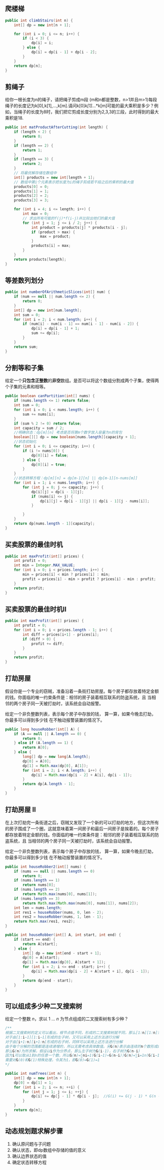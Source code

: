 ## 爬楼梯
```java
public int climbStairs(int n) {
	int[] dp = new int[n + 1];

	for (int i = 0; i <= n; i++) {
		if (i < 3) {
			dp[i] = i;
		} else {
			dp[i] = dp[i - 1] + dp[i - 2];
		}
	}
	return dp[n];
}
```

## 剪绳子

给你一根长度为n的绳子，请把绳子剪成m段 (m和n都是整数，n>1并且m>1)每段绳子的长度记为k[0],k[1],…,k[m].请问k[0]*k[1]*…*k[m]可能的最大乘积是多少？例如，当绳子的长度为8时，我们把它剪成长度分别为2,3,3的三段，此时得到的最大乘积是18.

```java
public int matProductAfterCutting(int length) {
    if (length < 2) {
        return 0;
    }
    if (length == 2) {
        return 1;
    }
    if (length == 3) {
        return 2;
    }
    // 将最优解存储在数组中
    int[] products = new int[length + 1];
    // 数组中第i个元素表示把长度为i的绳子剪成若干段之后的乘积的最大值
    products[0] = 0;
    products[1] = 1;
    products[2] = 2;
    products[3] = 3;

    for (int i = 4; i <= length; i++) {
        int max = 0;
        // 求出所有可能的f(j)*f(i-j)并比较出他们的最大值
        for (int j = 1; j <= i / 2; j++) {
            int product = products[j] * products[i - j];
            if (product > max) {
                max = product;
            }
            products[i] = max;
        }
    }
    return products[length];
}
```



## 等差数列划分

```java
public int numberOfArithmeticSlices(int[] num) {
    if (num == null || num.length <= 2) {
        return 0;
    }
    int[] dp = new int[num.length];
    int sum = 0;
    for (int i = 2; i < num.length; i++) {
        if (num[i] - num[i - 1] == num[i - 1] - num[i - 2]) {
            dp[i] = dp[i - 1] + 1;
            sum += dp[i];
        }
    }
    return sum;
}
```

## 分割等和子集

给定一个**只包含正整数**的**非空**数组。是否可以将这个数组分割成两个子集，使得两个子集的元素和相等。

```java
public boolean canPartition(int[] nums) {
    if (nums.length <= 1) return false;
    int sum = 0;
    for (int i = 0; i < nums.length; i++) {
        sum += nums[i];
    }
    if (sum % 2 != 0) return false;
    int capacity = sum / 2;
    //明确状态：dp[m][n] 考虑是否将第m个数字放入容量为n的背包
    boolean[][] dp = new boolean[nums.length][capacity + 1];
    //状态初始化
    for (int i = 0; i <= capacity; i++) {
        if (i != nums[0]) {
            dp[0][i] = false;
        } else {
            dp[0][i] = true;
        }
    }
    //状态转移方程：dp[m][n] = dp[m-1][n] || dp[m-1][n-nums[m]]
    for (int i = 1; i < nums.length; i++) {
        for (int j = 0; j <= capacity; j++) {
            dp[i][j] = dp[i - 1][j];
            if (nums[i] <= j) {
                dp[i][j] = dp[i - 1][j] || dp[i - 1][j - nums[i]];
            }

        }
    }
    return dp[nums.length - 1][capacity];
}
```

## 买卖股票的最佳时机

```java
public int maxProfit(int[] prices) {
    int profit = 0;
    int min = Integer.MAX_VALUE;
    for (int i = 0; i < prices.length; i++) {
        min = prices[i] < min ? prices[i] : min;
        profit = prices[i] - min > profit ? prices[i] - min : profit;
    }
    return profit;
}
```
## 买卖股票的最佳时机Ⅱ
```java
public int maxProfit(int[] prices) {
    int profit = 0;
    for (int i = 0; i < prices.length - 1; i++) {
        int diff = prices[i+1] - prices[i];
        if (diff > 0) {
            profit += diff;
        }
    }
    return profit;
}
```

## 打劫房屋

假设你是一个专业的窃贼，准备沿着一条街打劫房屋。每个房子都存放着特定金额的钱。你面临的唯一约束条件是：相邻的房子装着相互联系的防盗系统，且 当相邻的两个房子同一天被打劫时，该系统会自动报警。

给定一个非负整数列表，表示每个房子中存放的钱， 算一算，如果今晚去打劫，你最多可以得到多少钱 在不触动报警装置的情况下。

```java	
public long houseRobber(int[] A) {
    if (A == null || A.length == 0) {
        return 0;
    } else if (A.length == 1) {
        return A[0];
    } else {
        long[] dp = new long[A.length];
        dp[0] = A[0];
        dp[1] = Math.max(dp[0], A[1]);
        for (int i = 2; i < A.length; i++) {
            dp[i] = Math.max(dp[i - 2] + A[i], dp[i - 1]);
        }
        return dp[A.length - 1];
    }
}
```

## 打劫房屋 II
在上次打劫完一条街道之后，窃贼又发现了一个新的可以打劫的地方，但这次所有的房子围成了一个圈，这就意味着第一间房子和最后一间房子是挨着的。每个房子都存放着特定金额的钱。你面临的唯一约束条件是：相邻的房子装着相互联系的防盗系统，且 当相邻的两个房子同一天被打劫时，该系统会自动报警。

给定一个非负整数列表，表示每个房子中存放的钱， 算一算，如果今晚去打劫，你最多可以得到多少钱 在不触动报警装置的情况下。
```java
public int houseRobber2(int[] nums) {
    if (nums == null || nums.length == 0)
        return 0;
    if (nums.length == 1)
        return nums[0];
    if (nums.length == 2)
        return Math.max(nums[0], nums[1]);
    if (nums.length == 3)
        return Math.max(Math.max(nums[0], nums[1]), nums[2]);
    int len = nums.length;
    int res1 = houseRobber(nums, 0, len - 2);
    int res2 = houseRobber(nums, 1, len - 1);
    return Math.max(res1, res2);
}

public int houseRobber(int[] A, int start, int end) {
    if (start == end) {
        return A[start];
    } else {
        int[] dp = new int[end - start + 1];
        dp[0] = A[start];
        dp[1] = Math.max(dp[0], A[start + 1]);
        for (int i = 2; i <= end - start; i++) {
            dp[i] = Math.max(dp[i - 2] + A[start + i], dp[i - 1]);
        }
        return dp[end - start];
    }
}
```

## 可以组成多少种二叉搜索树

给定一个整数 *n*，求以 1 ... *n* 为节点组成的二叉搜索树有多少种？

```java
/**
根据二叉搜索树的定义可以看出，根节点值不同，形成的二叉搜索树就不同，那么[1:n][1:n]范围内的n个数就有n个不同的选择。假设选取i作为根节点值，根据二叉搜索树的规则，[1:i−1][1:i−1]这i-1个数在其左子树上，[i+1:n][i+1:n]这n-i个数在其右子树上
对于由[1:i−1][1:i−1]形成的左子树，又可以采用上述方法进行分解
对于由[i+1:n][i+1:n]形成的右子树，同样可以采用上述方法进行分解
由于每个分解的范围都是连续递增的，所以无需考虑具体数值。另G(n)表示由连续的n个数形成的二叉搜索树的个数
那么G(n)为所求解，假设以i作为分界点，那么左子树为G(i-1)，右子树为G(n-i)
因为i可以取从1到n的任意一个数，所以G(n)=∑ni=1(G(i−1)∗G(n−i))G(n)=∑i=1n(G(i−1)∗G(n−i))
需要对G(0)和G(1)特殊处理，令其为1，即G(0)=G(1)=1
*/

public int numTrees(int n) {
    int[] dp = new int[n + 1];
    dp[0] = dp[1] = 1;
    for (int i = 2; i <= n; ++i) {
        for (int j = 1; j <= i; ++j) {
            dp[i] += dp[j - 1] * dp[i - j];  //G(i) += G(j - 1) * G(n - j)
        }
    }
    return dp[n];
}
```

## 动态规划题求解步骤

1. 确认原问题与子问题
2. 确认状态，即dp数组中存储的值的意义
3. 确认边界状态的值
4. 确定状态转移方程



